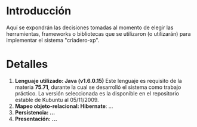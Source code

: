 # Introducción #

Aquí se expondrán las decisiones tomadas al momento de elegir las herramientas, frameworks o bibliotecas que se utilizaron (o utilizarán) para implementar el sistema "criadero-xp".


# Detalles #

  1. **Lenguaje utilizado: Java (v1.6.0.15)** Este lenguaje es requisito de la materia **75.71**, durante la cual se desarrolló el sistema como trabajo práctico. La versión seleccionada es la disponible en el repositorio estable de Kubuntu al 05/11/2009.
  1. **Mapeo objeto-relacional: Hibernate**: ...
  1. **Persistencia: ...**
  1. **Presentación: ...**